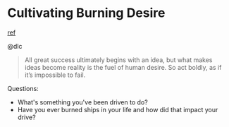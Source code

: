 # Cultivating Burning Desire
[ref](https://www.stevepavlina.com/blog/2005/03/cultivating-burning-desire/)

@dlc

> All great success ultimately begins with an idea, but what makes ideas become reality is the fuel of human desire.
> So act boldly, as if it’s impossible to fail.

Questions: 
- What's something you've been driven to do?
- Have you ever burned ships in your life and how did that impact your drive?